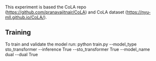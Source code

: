 This experiment is based the CoLA repo (https://github.com/pranavajitnair/CoLA) and CoLA dataset (https://nyu-mll.github.io/CoLA/).

## Training
To train and validate the model run:
python train.py --model_type sto_transformer  --inference True  --sto_transformer True --model_name dual --dual True
